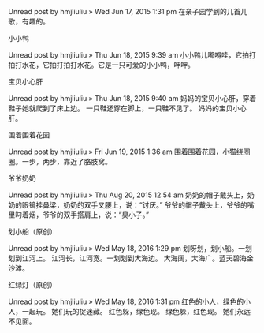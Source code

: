 Unread post by hmjliuliu » Wed Jun 17, 2015 1:31 pm
在亲子园学到的几首儿歌，有趣的。

小小鸭

Unread post by hmjliuliu » Thu Jun 18, 2015 9:39 am
小小鸭儿嘟嘚哇，它拍打拍打水花，它拍打拍打水花。它是一只可爱的小小鸭，呷呷。

宝贝小心肝

Unread post by hmjliuliu » Thu Jun 18, 2015 9:40 am
妈妈的宝贝小心肝，穿着鞋子她就爬到了床上边。
一只鞋还穿在脚上，一只鞋不见了。
妈妈的宝贝小心肝。

围着围着花园

Unread post by hmjliuliu » Fri Jun 19, 2015 1:36 am
围着围着花园，小猫绕圈圈。一步，两步，靠近了胳肢窝。

爷爷奶奶

Unread post by hmjliuliu » Thu Aug 20, 2015 12:54 am
奶奶的帽子戴头上，奶奶的眼镜挂鼻梁，奶奶的双手叉腰上，说：“讨厌。”
爷爷的帽子戴头上，爷爷的嘴里叼着烟，爷爷的双手搭肩上，说：“臭小子。”

划小船（原创）

Unread post by hmjliuliu » Wed May 18, 2016 1:29 pm
划呀划，划小船。一划划到江河上。
江河长，江河宽。一划划到大海边。
大海阔，大海广。蓝天碧海金沙滩。

红绿灯（原创）

Unread post by hmjliuliu » Wed May 18, 2016 1:31 pm
红色的小人，绿色的小人，一起玩。
她们玩的捉迷藏。
红色躲，绿色现。
绿色躲，红色现。
她们永远不见面。